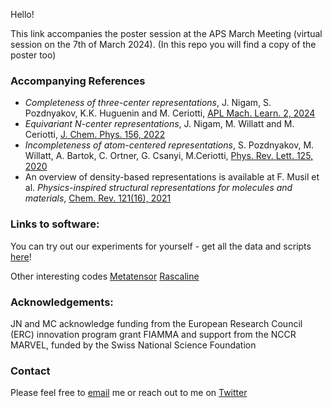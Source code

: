Hello!

This link accompanies the poster session at the APS March Meeting (virtual session on the 7th of March 2024). (In this repo you will find a copy of the poster too)

### Accompanying References

- _Completeness of three-center representations_, J. Nigam, S. Pozdnyakov, K.K. Huguenin and M. Ceriotti, [APL Mach. Learn. 2,  2024](https://doi.org/10.1063/5.0160740)
- _Equivariant N-center representations_, J. Nigam, M. Willatt and M. Ceriotti, [J. Chem. Phys. 156, 2022](https://pubs.aip.org/aip/jcp/article-abstract/156/1/014115/2839817/Equivariant-representations-for-molecular?redirectedFrom=fulltext)
- _Incompleteness of atom-centered representations_, S. Pozdnyakov, M. Willatt, A. Bartok, C. Ortner, G. Csanyi, M.Ceriotti, [Phys. Rev. Lett. 125, 2020](https://journals.aps.org/prl/abstract/10.1103/PhysRevLett.125.166001)
- An overview of density-based representations is available at F. Musil et al. _Physics-inspired structural representations for molecules and materials_, [Chem. Rev. 121(16), 2021](https://pubs.acs.org/doi/full/10.1021/acs.chemrev.1c00021)

### Links to software:
You can try out our experiments for yourself - get all the data and scripts [here](https://zenodo.org/records/8003294)!

Other interesting codes
[Metatensor](https://github.com/lab-cosmo/metatensor)
[Rascaline](https://github.com/lab-cosmo/rascaline)


### Acknowledgements:

JN and MC acknowledge funding from the European Research Council (ERC) innovation program grant FIAMMA and support from the NCCR MARVEL, funded by the Swiss National Science Foundation

### Contact 
Please feel free to [email](jigyasa.nigam@epfl.ch) me or reach out to me on [Twitter](https://twitter.come/jigyasa_nigam)
